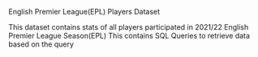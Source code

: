 English Premier League(EPL) Players Dataset

This dataset contains stats of all players participated in 
2021/22 English Premier League Season(EPL)
This contains SQL Queries to retrieve data based on the query
